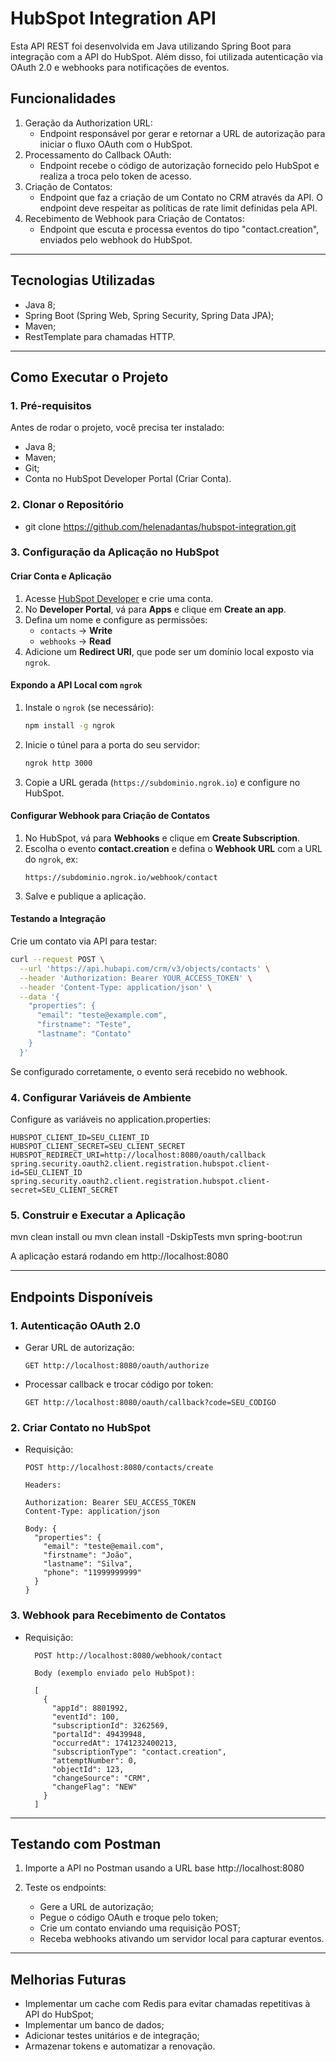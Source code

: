 # HubSpot Integration API

Esta API REST foi desenvolvida em Java utilizando Spring Boot para integração com a API do HubSpot. Além disso, foi utilizada autenticação via OAuth 2.0 e webhooks para notificações de eventos.

## Funcionalidades

1. Geração da Authorization URL:
   - Endpoint responsável por gerar e retornar a URL de autorização para iniciar o
   fluxo OAuth com o HubSpot.
2. Processamento do Callback OAuth:
   - Endpoint recebe o código de autorização fornecido pelo HubSpot e realiza a
   troca pelo token de acesso.
3. Criação de Contatos:
   - Endpoint que faz a criação de um Contato no CRM através da API. O endpoint
   deve respeitar as políticas de rate limit definidas pela API.
4. Recebimento de Webhook para Criação de Contatos:
   - Endpoint que escuta e processa eventos do tipo "contact.creation", enviados
   pelo webhook do HubSpot.

---

## Tecnologias Utilizadas

- Java 8;
- Spring Boot (Spring Web, Spring Security, Spring Data JPA);
- Maven;
- RestTemplate para chamadas HTTP.

---

## Como Executar o Projeto

### 1. Pré-requisitos

Antes de rodar o projeto, você precisa ter instalado:

- Java 8; 
- Maven;
- Git; 
- Conta no HubSpot Developer Portal (Criar Conta).

### 2. Clonar o Repositório

- git clone https://github.com/helenadantas/hubspot-integration.git

### 3. Configuração da Aplicação no HubSpot

#### Criar Conta e Aplicação
1. Acesse [HubSpot Developer](https://developers.hubspot.com/) e crie uma conta.
2. No **Developer Portal**, vá para **Apps** e clique em **Create an app**.
3. Defina um nome e configure as permissões:
    - `contacts` → **Write**
    - `webhooks` → **Read**
4. Adicione um **Redirect URI**, que pode ser um domínio local exposto via `ngrok`.

#### Expondo a API Local com `ngrok`
1. Instale o `ngrok` (se necessário):
   ```sh
   npm install -g ngrok
   ```
2. Inicie o túnel para a porta do seu servidor:
   ```sh
   ngrok http 3000
   ```
3. Copie a URL gerada (`https://subdominio.ngrok.io`) e configure no HubSpot.

#### Configurar Webhook para Criação de Contatos
1. No HubSpot, vá para **Webhooks** e clique em **Create Subscription**.
2. Escolha o evento **contact.creation** e defina o **Webhook URL** com a URL do `ngrok`, ex:
   ```
   https://subdominio.ngrok.io/webhook/contact
   ```
3. Salve e publique a aplicação.

#### Testando a Integração
Crie um contato via API para testar:
```sh
curl --request POST \
  --url 'https://api.hubapi.com/crm/v3/objects/contacts' \
  --header 'Authorization: Bearer YOUR_ACCESS_TOKEN' \
  --header 'Content-Type: application/json' \
  --data '{
    "properties": {
      "email": "teste@example.com",
      "firstname": "Teste",
      "lastname": "Contato"
    }
  }'
```
Se configurado corretamente, o evento será recebido no webhook.


### 4. Configurar Variáveis de Ambiente

Configure as variáveis no application.properties:
```
HUBSPOT_CLIENT_ID=SEU_CLIENT_ID 
HUBSPOT_CLIENT_SECRET=SEU_CLIENT_SECRET
HUBSPOT_REDIRECT_URI=http://localhost:8080/oauth/callback
spring.security.oauth2.client.registration.hubspot.client-id=SEU_CLIENT_ID
spring.security.oauth2.client.registration.hubspot.client-secret=SEU_CLIENT_SECRET
```

### 5. Construir e Executar a Aplicação

mvn clean install ou mvn clean install -DskipTests
mvn spring-boot:run

A aplicação estará rodando em http://localhost:8080

---

## Endpoints Disponíveis

### 1. Autenticação OAuth 2.0

- Gerar URL de autorização:

    ```GET http://localhost:8080/oauth/authorize```


- Processar callback e trocar código por token:

    ```GET http://localhost:8080/oauth/callback?code=SEU_CODIGO```

###  2. Criar Contato no HubSpot

- Requisição:

    ```
    POST http://localhost:8080/contacts/create

    Headers:
    
    Authorization: Bearer SEU_ACCESS_TOKEN
    Content-Type: application/json
    
    Body: {
      "properties": {
        "email": "teste@email.com",
        "firstname": "João",
        "lastname": "Silva",
        "phone": "11999999999"
      }
    }
  ```

### 3. Webhook para Recebimento de Contatos

- Requisição:

  ```
    POST http://localhost:8080/webhook/contact
    
    Body (exemplo enviado pelo HubSpot):
    
    [
      {
        "appId": 8801992,
        "eventId": 100,
        "subscriptionId": 3262569,
        "portalId": 49439948,
        "occurredAt": 1741232400213,
        "subscriptionType": "contact.creation",
        "attemptNumber": 0,
        "objectId": 123,
        "changeSource": "CRM",
        "changeFlag": "NEW"
      }
    ]
  ```
---

## Testando com Postman

1. Importe a API no Postman usando a URL base http://localhost:8080

2. Teste os endpoints:

   - Gere a URL de autorização;
   - Pegue o código OAuth e troque pelo token;
   - Crie um contato enviando uma requisição POST;
   - Receba webhooks ativando um servidor local para capturar eventos.

---

## Melhorias Futuras

- Implementar um cache com Redis para evitar chamadas repetitivas à API do HubSpot;
- Implementar um banco de dados;
- Adicionar testes unitários e de integração;
- Armazenar tokens e automatizar a renovação.
